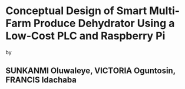 # Conceptual Design of Smart Multi-Farm Produce Dehydrator Using a Low-Cost PLC and Raspberry Pi
by
## SUNKANMI Oluwaleye, VICTORIA Oguntosin, FRANCIS Idachaba
